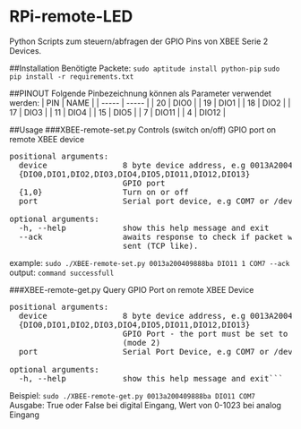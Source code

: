 RPi-remote-LED
==============

Python Scripts zum steuern/abfragen der GPIO Pins von XBEE Serie 2 Devices.

##Installation
Benötigte Packete:
```sudo aptitude install python-pip```
```sudo pip install -r requirements.txt```

##PINOUT
Folgende Pinbezeichnung können als Parameter verwendet werden:
| PIN   | NAME  |
| ----- | ----- |
| 20    | DIO0  |
| 19    | DIO1  |
| 18    | DIO2  |
| 17    | DIO3  |
| 11    | DIO4  |
| 15    | DIO5  |
| 7     | DIO11 |
| 4     | DIO12 |

##Usage
###XBEE-remote-set.py
Controls (switch on/off) GPIO port on remote XBEE device
<pre>
positional arguments:
  device                8 byte device address, e.g 0013A20040A15ABA
  {DIO0,DIO1,DIO2,DIO3,DIO4,DIO5,DIO11,DIO12,DIO13}
                        GPIO port
  {1,0}                 Turn on or off
  port                  Serial port device, e.g COM7 or /dev/ttyUSB0

optional arguments:
  -h, --help            show this help message and exit
  --ack                 awaits response to check if packet was successfully
                        sent (TCP like).
</pre>
example:
```sudo ./XBEE-remote-set.py 0013a200409888ba DIO11 1 COM7 --ack```
output:
```command successfull```

###XBEE-remote-get.py
Query GPIO Port on remote XBEE Device

<pre>
positional arguments:
  device                8 byte device address, e.g 0013A20040A15ABA
  {DIO0,DIO1,DIO2,DIO3,DIO4,DIO5,DIO11,DIO12,DIO13}
                        GPIO Port - the port must be set to analog input mode
                        (mode 2)
  port                  Serial Port Device, e.g COM7 or /dev/ttyUSB0

optional arguments:
  -h, --help            show this help message and exit```
</pre>
Beispiel:
```sudo ./XBEE-remote-get.py 0013a200409888ba DIO11 COM7```
Ausgabe: True oder False bei digital Eingang, Wert von 0-1023 bei analog Eingang